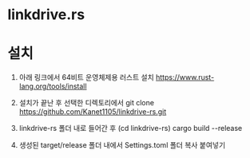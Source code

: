 # linkdrive.rs

# 설치

1. 아래 링크에서 64비트 운영체제용 러스트 설치
https://www.rust-lang.org/tools/install 

2. 설치가 끝난 후 선택한 디렉토리에서
git clone https://github.com/Kanet1105/linkdrive-rs.git

3. linkdrive-rs 폴더 내로 들어간 후 (cd linkdrive-rs)
cargo build --release

4. 생성된 target/release 폴더 내에서 Settings.toml 폴더 복사 붙여넣기
